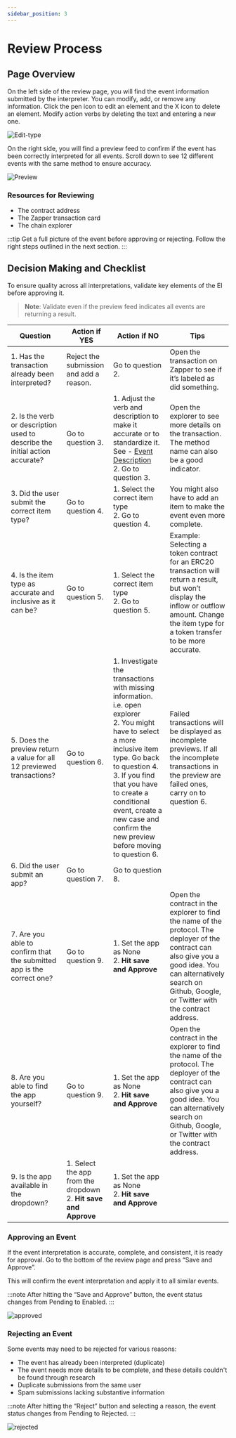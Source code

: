 ```yaml
---
sidebar_position: 3
---
```


# Review Process

## Page Overview

On the left side of the review page, you will find the event information submitted by the interpreter. You can modify, add, or remove any information. Click the pen icon to edit an element and the X icon to delete an element. Modify action verbs by deleting the text and entering a new one.

![Edit-type](/img/assets/ReviewStep.png)

On the right side, you will find a preview feed to confirm if the event has been correctly interpreted for all events. Scroll down to see 12 different events with the same method to ensure accuracy.

![Preview](/img/assets/preview2.png)

### Resources for Reviewing

- The contract address
- The Zapper transaction card
- The chain explorer

:::tip
Get a full picture of the event before approving or rejecting. Follow the right steps outlined in the next section.
:::

## Decision Making and Checklist

To ensure quality across all interpretations, validate key elements of the EI before approving it.

> **Note**: Validate even if the preview feed indicates all events are returning a result.

| Question | Action if YES | Action if NO | Tips |
|----------|----------------|--------------|------|
| 1. Has the transaction already been interpreted? | Reject the submission and add a reason. | Go to question 2. | Open the transaction on Zapper to see if it’s labeled as did something. |
| 2. Is the verb or description used to describe the initial action accurate? | Go to question 3. | 1. Adjust the verb and description to make it accurate or to standardize it. See - [Event Description](/docs/Interpretation/event-interpretation/guide/action-verb)<br> 2. Go to question 3. | Open the explorer to see more details on the transaction. The method name can also be a good indicator. |
| 3. Did the user submit the correct item type? | Go to question 4. | 1. Select the correct item type<br> 2. Go to question 4. | You might also have to add an item to make the event even more complete. |
| 4. Is the item type as accurate and inclusive as it can be? | Go to question 5. | 1. Select the correct item type<br> 2. Go to question 5. | Example: Selecting a token contract for an ERC20 transaction will return a result, but won’t display the inflow or outflow amount. Change the item type for a token transfer to be more accurate. |
| 5. Does the preview return a value for all 12 previewed transactions? | Go to question 6. | 1. Investigate the transactions with missing information. i.e. open explorer<br> 2. You might have to select a more inclusive item type. Go back to question 4.<br> 3. If you find that you have to create a conditional event, create a new case and confirm the new preview before moving to question 6. | Failed transactions will be displayed as incomplete previews. If all the incomplete transactions in the preview are failed ones, carry on to question 6. |
| 6. Did the user submit an app? | Go to question 7. | Go to question 8. | |
| 7. Are you able to confirm that the submitted app is the correct one? | Go to question 9. | 1. Set the app as None<br> 2. **Hit save and Approve** | Open the contract in the explorer to find the name of the protocol. The deployer of the contract can also give you a good idea. You can alternatively search on Github, Google, or Twitter with the contract address. |
| 8. Are you able to find the app yourself? | Go to question 9. | 1. Set the app as None<br> 2. **Hit save and Approve** | Open the contract in the explorer to find the name of the protocol. The deployer of the contract can also give you a good idea. You can alternatively search on Github, Google, or Twitter with the contract address. |
| 9. Is the app available in the dropdown? | 1. Select the app from the dropdown<br> 2. **Hit save and Approve** | 1. Set the app as None<br> 2. **Hit save and Approve** | |

### Approving an Event

If the event interpretation is accurate, complete, and consistent, it is ready for approval. Go to the bottom of the review page and press “Save and Approve”.

This will confirm the event interpretation and apply it to all similar events.

:::note
After hitting the “Save and Approve” button, the event status changes from Pending to Enabled.
:::

![approved](/img/assets/approved2.gif)

### Rejecting an Event

Some events may need to be rejected for various reasons:
- The event has already been interpreted (duplicate)
- The event needs more details to be complete, and these details couldn't be found through research
- Duplicate submissions from the same user
- Spam submissions lacking substantive information

:::note
After hitting the “Reject” button and selecting a reason, the event status changes from Pending to Rejected.
:::

![rejected](/img/assets/rejected.gif)

